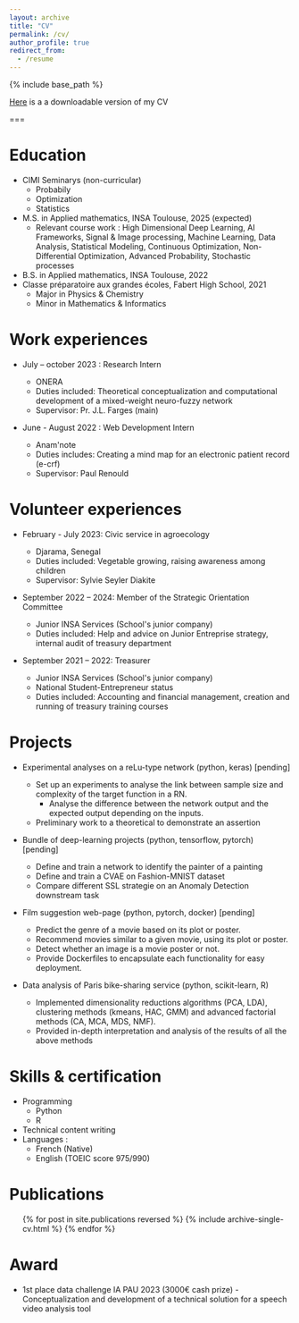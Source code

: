 ```yaml
---
layout: archive
title: "CV"
permalink: /cv/
author_profile: true
redirect_from:
  - /resume
---
```

{% include base_path %}

<div class="wordwrap"><a href="../files/CV_Sesmat_research.pdf">Here</a> is a a downloadable version of my CV </div>

===

Education
======
* CIMI Seminarys (non-curricular)
  * Probabily
  * Optimization
  * Statistics
* M.S. in Applied mathematics, INSA Toulouse, 2025 (expected)
  * Relevant course work : High Dimensional Deep Learning, AI Frameworks, Signal & Image processing, Machine Learning, Data Analysis, Statistical Modeling,  Continuous Optimization, Non-Differential Optimization, Advanced Probability, Stochastic processes
* B.S. in Applied mathematics, INSA Toulouse, 2022
* Classe préparatoire aux grandes écoles, Fabert High School, 2021
  * Major in Physics & Chemistry
  * Minor in Mathematics & Informatics 

Work experiences
======

* July – october 2023 : Research Intern 
  * ONERA
  * Duties included: Theoretical conceptualization and computational development of a mixed-weight neuro-fuzzy network
  * Supervisor: Pr. J.L. Farges (main)


* June - August 2022 : Web Development Intern
  * Anam'note
  * Duties includes: Creating a mind map for an electronic patient record (e-crf)
  * Supervisor: Paul Renould


Volunteer experiences
======

* February - July 2023: Civic service in agroecology
  * Djarama, Senegal
  * Duties included: Vegetable growing, raising awareness among children
  * Supervisor: Sylvie Seyler Diakite


* September 2022 – 2024: Member of the Strategic Orientation Committee 
  * Junior INSA Services (School's junior company)
  * Duties included: Help and advice on Junior Entreprise strategy, internal audit of treasury department


* September 2021 – 2022: Treasurer
  * Junior INSA Services (School's junior company)
  * National Student-Entrepreneur status
  * Duties included: Accounting and financial management, creation and running of treasury training courses

Projects
=====

* Experimental analyses on a reLu-type network (python, keras) [pending]
  * Set up an experiments to analyse the link between sample size and complexity of the target function in a RN.
    * Analyse the difference between the network output and the expected output depending on the inputs. 
  * Preliminary work to a theoretical to demonstrate an assertion


* Bundle of deep-learning projects (python, tensorflow, pytorch) [pending]
  * Define and train a network to identify the painter of a painting
  * Define and train a CVAE on Fashion-MNIST dataset
  * Compare different SSL strategie on an Anomaly Detection downstream task


* Film suggestion web-page (python, pytorch, docker) [pending]
  * Predict the genre of a movie based on its plot or poster.
  * Recommend movies similar to a given movie, using its plot or poster.
  * Detect whether an image is a movie poster or not.
  * Provide Dockerfiles to encapsulate each functionality for easy deployment.


* Data analysis of Paris bike-sharing service (python, scikit-learn, R)
  * Implemented dimensionality reductions algorithms (PCA, LDA), clustering methods (kmeans, HAC, GMM) and advanced factorial methods (CA, MCA, MDS, NMF).
  * Provided in-depth interpretation and analysis of the results of all the above methods
  
  
Skills & certification
======
* Programming
  * Python
  * R
* Technical content writing
* Languages : 
  * French (Native)
  * English (TOEIC score 975/990)

Publications
======
  <ul>{% for post in site.publications reversed %}
    {% include archive-single-cv.html %}
  {% endfor %}</ul>
  
Award 
======
* 1st place data challenge IA PAU 2023 (3000€ cash prize) - 
  Conceptualization and development of a technical solution for a speech video analysis tool
  

